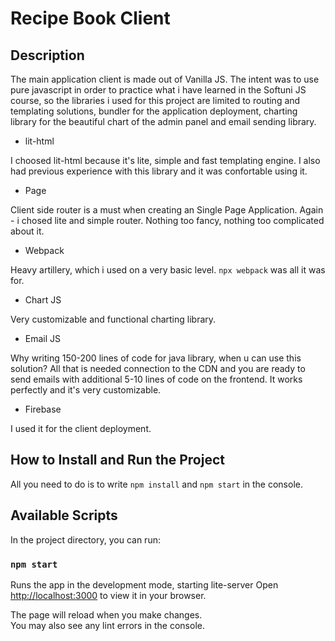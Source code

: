 # Recipe Book Client

## Description

The main application client is made out of Vanilla JS. The intent was to use pure javascript in order to practice what i have learned in the Softuni JS course, so the libraries i used for this project are limited to routing and templating solutions, bundler for the application deployment, charting library for the beautiful chart of the admin panel and email sending library.

- lit-html

I choosed lit-html because it's lite, simple and fast templating engine. I also had previous experience with this library and it was confortable using it.

- Page

Client side router is a must when creating an Single Page Application. Again - i chosed lite and simple router. Nothing too fancy, nothing too complicated about it.

- Webpack

Heavy artillery, which i used on a very basic level. `npx webpack` was all it was for.

- Chart JS

Very customizable and functional charting library.

- Email JS

Why writing 150-200 lines of code for java library, when u can use this solution? All that is needed connection to the CDN and you are ready to send emails with additional 5-10 lines of code on the frontend. It works perfectly and it's very customizable. 

- Firebase

I used it for the client deployment.

## How to Install and Run the Project

All you need to do is to write `npm install` and `npm start` in the console.

## Available Scripts

In the project directory, you can run:

### `npm start`

Runs the app in the development mode, starting lite-server
Open [http://localhost:3000](http://localhost:3000) to view it in your browser.

The page will reload when you make changes.\
You may also see any lint errors in the console.
